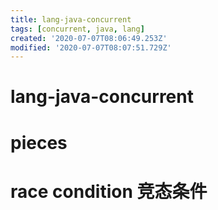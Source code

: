 ```yaml
---
title: lang-java-concurrent
tags: [concurrent, java, lang]
created: '2020-07-07T08:06:49.253Z'
modified: '2020-07-07T08:07:51.729Z'
---
```


# lang-java-concurrent

# pieces

# race condition 竞态条件
